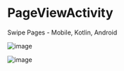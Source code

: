 # PageViewActivity
Swipe Pages - Mobile, Kotlin, Android

![image](https://user-images.githubusercontent.com/28037427/218190160-d1e65c77-dd76-47ba-82a6-638932c76d7f.png)

![image](https://user-images.githubusercontent.com/28037427/218190962-631caa57-f19a-468a-80c2-f322580ac4b5.png)
